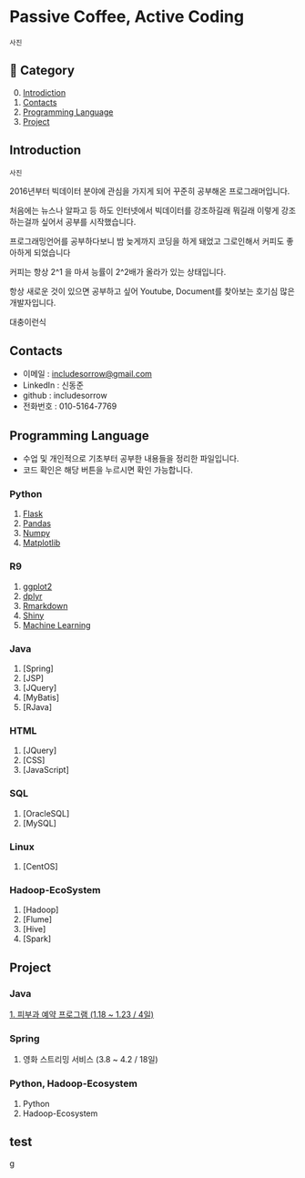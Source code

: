 # Passive Coffee, Active Coding

```
사진
```

## :book: Category
0. [Introdiction](#Introduction)
1. [Contacts](#Contacts)
2. [Programming Language](#Programming-Language)
3. [Project](#Project)
## Introduction

```
사진
```


2016년부터 빅데이터 분야에 관심을 가지게 되어 꾸준히 공부해온 프로그래머입니다. 

처음에는 뉴스나 알파고 등 하도 인터넷에서 빅데이터를 강조하길래 뭐길래 이렇게 강조하는걸까 싶어서 공부를 시작했습니다.

프로그래밍언어를 공부하다보니 밤 늦게까지 코딩을 하게 돼었고 그로인해서 커피도 좋아하게 되었습니다

커피는 항상 2^1 을 마셔 능률이 2^2배가 올라가 있는 상태입니다.

항상 새로운 것이 있으면 공부하고 싶어 Youtube, Document를 찾아보는 호기심 많은 개발자입니다.

대충이런식

## Contacts
- 이메일 : includesorrow@gmail.com
- LinkedIn : 신동준
- github : includesorrow
- 전화번호 : 010-5164-7769

## Programming Language
- 수업 및 개인적으로 기초부터 공부한 내용들을 정리한 파일입니다.
- 코드 확인은 해당 버튼을 누르시면 확인 가능합니다.
### Python
  1. [Flask](https://github.com/includesorrow/Portfolio_Shin/tree/master/Data/Python/Flask)
  2. [Pandas](https://github.com/includesorrow/Portfolio_Shin/tree/master/Data/Python/Pandas%2CNumpy%2CMatplotlib)
  3. [Numpy](https://github.com/includesorrow/Portfolio_Shin/tree/master/Data/Python/Pandas%2CNumpy%2CMatplotlib)
  4. [Matplotlib](https://github.com/includesorrow/Portfolio_Shin/tree/master/Data/Python/Pandas%2CNumpy%2CMatplotlib)

### R9
  1. [ggplot2](https://github.com/includesorrow/Portfolio_Shin/tree/master/Data/R/ggplot2)
  2. [dplyr](https://github.com/includesorrow/Portfolio_Shin/tree/master/Data/R/dplyr)
  3. [Rmarkdown](https://github.com/includesorrow/Portfolio_Shin/tree/master/Data/R/rmarkdown)
  4. [Shiny](https://github.com/includesorrow/Portfolio_Shin/tree/master/Data/R/shiny)
  5. [Machine Learning](https://github.com/includesorrow/Portfolio_Shin/tree/master/Data/R/ML/LR)

### Java
  1. [Spring]
  2. [JSP]
  3. [JQuery]
  4. [MyBatis]
  5. [RJava]
  
### HTML
  1. [JQuery]
  2. [CSS]
  3. [JavaScript]

### SQL
  1. [OracleSQL]
  2. [MySQL]

### Linux
  1. [CentOS]
 
### Hadoop-EcoSystem
  1. [Hadoop]
  2. [Flume]
  3. [Hive]
  4. [Spark]






## Project

### Java
  [1. 피부과 예약 프로그램 (1.18 ~ 1.23 / 4일)](https://github.com/includesorrow/Java_SemiProject_Hospital)

### Spring
  1. 영화 스트리밍 서비스 (3.8 ~ 4.2 / 18일)
  

### Python, Hadoop-Ecosystem 
  1. Python
  2. Hadoop-Ecosystem









## test













g

